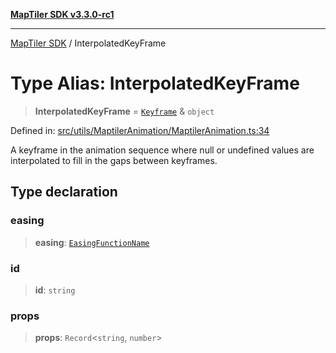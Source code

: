 [**MapTiler SDK v3.3.0-rc1**](../README.md)

***

[MapTiler SDK](../README.md) / InterpolatedKeyFrame

# Type Alias: InterpolatedKeyFrame

> **InterpolatedKeyFrame** = [`Keyframe`](Keyframe.md) & `object`

Defined in: [src/utils/MaptilerAnimation/MaptilerAnimation.ts:34](https://github.com/maptiler/maptiler-sdk-js/blob/d9cb958ebf063ecde2f6f583eb172e5a83460e6a/src/utils/MaptilerAnimation/MaptilerAnimation.ts#L34)

A keyframe in the animation sequence where null or undefined values
are interpolated to fill in the gaps between keyframes.

## Type declaration

### easing

> **easing**: [`EasingFunctionName`](../enumerations/EasingFunctionName.md)

### id

> **id**: `string`

### props

> **props**: `Record`\<`string`, `number`\>
